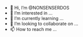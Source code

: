 - 👋 Hi, I’m @NONSENSERDOS
- 👀 I’m interested in ...
- 🌱 I’m currently learning ...
- 💞️ I’m looking to collaborate on ...
- 📫 How to reach me ...

<!---
NONSENSERDOS/NONSENSERDOS is a ✨ special ✨ repository because its `README.md` (this file) appears on your GitHub profile.
You can click the Preview link to take a look at your changes.
--->
